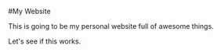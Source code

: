 #My Website

This is going to be my personal website full of awesome things.

Let's see if this works.
